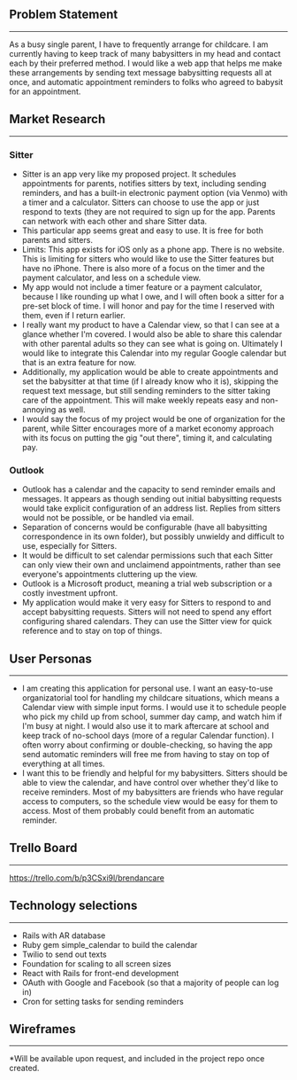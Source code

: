 ## Problem Statement
---
As a busy single parent, I have to frequently arrange for childcare.
I am currently having to keep track of many babysitters in my head and contact each by their preferred method.
I would like a web app that helps me make these arrangements by sending text message babysitting requests all at once, and automatic appointment reminders to folks who agreed to babysit for an appointment.

## Market Research
---
### Sitter
* Sitter is an app very like my proposed project. It schedules appointments for parents, notifies sitters by text, including sending reminders, and has a built-in electronic payment option (via Venmo) with a timer and a calculator. Sitters can choose to use the app or just respond to texts (they are not required to sign up for the app. Parents can network with each other and share Sitter data.
* This particular app seems great and easy to use. It is free for both parents and sitters.
* Limits: This app exists for iOS only as a phone app. There is no website. This is limiting for sitters who would like to use the Sitter features but have no iPhone. There is also more of a focus on the timer and the payment calculator, and less on a schedule view.
* My app would not include a timer feature or a payment calculator, because I like rounding up what I owe, and I will often book a sitter for a pre-set block of time. I will honor and pay for the time I reserved with them, even if I return earlier.
* I really want my product to have a Calendar view, so that I can see at a glance whether I'm covered. I would also be able to share this calendar with other parental adults so they can see what is going on. Ultimately I would like to integrate this Calendar into my regular Google calendar but that is an extra feature for now.
* Additionally, my application would be able to create appointments and set the babysitter at that time (if I already know who it is), skipping the request text message, but still sending reminders to the sitter taking care of the appointment. This will make weekly repeats easy and non-annoying as well.
* I would say the focus of my project would be one of organization for the parent, while Sitter encourages more of a market economy approach with its focus on putting the gig "out there", timing it, and calculating pay.

### Outlook
* Outlook has a calendar and the capacity to send reminder emails and messages. It appears as though sending out initial babysitting requests would take explicit configuration of an address list. Replies from sitters would not be possible, or be handled via email.
* Separation of concerns would be configurable (have all babysitting correspondence in its own folder), but possibly unwieldy and difficult to use, especially for Sitters.
* It would be difficult to set calendar permissions such that each Sitter can only view their own and unclaimend appointments, rather than see everyone's appointments cluttering up the view.
* Outlook is a Microsoft product, meaning a trial web subscription or a costly investment upfront.
* My application would make it very easy for Sitters to respond to and accept babysitting requests. Sitters will not need to spend any effort configuring shared calendars. They can use the Sitter view for quick reference and to stay on top of things.


## User Personas
---
* I am creating this application for personal use. I want an easy-to-use organizatorial tool for handling my childcare situations, which means a Calendar view with simple input forms. I would use it to schedule people who pick my child up from school, summer day camp, and watch him if I'm busy at night. I would also use it to mark aftercare at school and keep track of no-school days (more of a regular Calendar function). I often worry about confirming or double-checking, so having the app send automatic reminders will free me from having to stay on top of everything at all times.
* I want this to be friendly and helpful for my babysitters. Sitters should be able to view the calendar, and have control over whether they'd like to receive reminders. Most of my babysitters are friends who have regular access to computers, so the schedule view would be easy for them to access. Most of them probably could benefit from an automatic reminder.


## Trello Board
---
https://trello.com/b/p3CSxi9l/brendancare

## Technology selections
---
* Rails with AR database
* Ruby gem simple_calendar to build the calendar
* Twilio to send out texts
* Foundation for scaling to all screen sizes
* React with Rails for front-end development
* OAuth with Google and Facebook (so that a majority of people can log in)
* Cron  for setting tasks for sending reminders

## Wireframes
---
*Will be available upon request, and included in the project repo once created.
